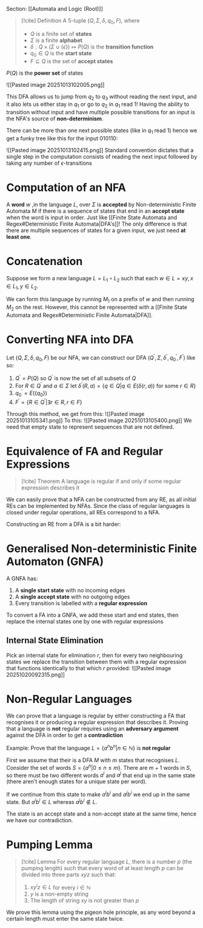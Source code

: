 Section: [[Automata and Logic (Root)]]

>[!cite] Definition
>A 5-tuple ($Q,\Sigma,\delta,q_0,F$), where
>- $Q$ is a finite set of **states**
>- $\Sigma$ is a finite **alphabet**
>- $\delta:Q\times(\Sigma\cup\{\epsilon\})\mapsto P(Q)$ is the **transition function**
>- $q_0\in Q$ is the **start state**
>- $F\subseteq Q$ is the set of **accept states**

$P(Q)$ is the **power set** of states

![[Pasted image 20251013102005.png]]

This DFA allows us to jump from $q_2$ to $q_3$ without reading the next input, and it also lets us either stay in $q_1$ or go to $q_2$ in $q_1$ read 1! Having the ability to transition without input and have multiple possible transitions for an input is the NFA's source of **non-determinism**.

There can be more than one next possible states (like in $q_1$ read 1) hence we get a funky tree like this for the input $010110$:

![[Pasted image 20251013102415.png]]
Standard convention dictates that a single step in the computation consists of reading the next input followed by taking any number of $\epsilon$-transitions
# Computation of an NFA

A **word** $w$ ,in the language $L$, over $\Sigma$ is **accepted** by Non-deterministic Finite Automata $M$ if there is a sequence of states that end in an **accept state** when the word is input in order. Just like [[Finite State Automata and Regex#Deterministic Finite Automata|DFA's]]! The only difference is that there are multiple sequences of states for a given input, we just need **at least one**.
# Concatenation

Suppose we form a new language $L=L_1\circ L_2$ such that each $w\in L =xy,x\in L_1,y\in L_2$.

We can form this language by running $M_1$ on a prefix of $w$ and then running $M_2$ on the rest. However, this cannot be represented with a [[Finite State Automata and Regex#Deterministic Finite Automata|DFA]].
# Converting NFA into DFA

Let ($Q,\Sigma,\delta,q_0,F$) be our NFA, we can construct our DFA ($Q^\prime,\Sigma,\delta^\prime,q_0^\prime,F^\prime$) like so:

1. $Q^\prime = P(Q)$ so $Q^\prime$ is now the set of all subsets of $Q$
2. For $R\in Q^\prime$ and $a\in\Sigma$ let $\delta^\prime(R,a)=\{q\in Q|q\in E(\delta(r,a))\text{ for some }r\in R\}$
3. $q_0^\prime=E(\{q_0\})$
4. $F^\prime=\{R\in Q^\prime|\exists r\in R,r\in F\}$

Through this method, we get from this:
![[Pasted image 20251013105341.png]]
To this:
![[Pasted image 20251013105400.png]]
We need that empty state to represent sequences that are not defined.
# Equivalence of FA and Regular Expressions

>[!cite] Theorem
>A language is regular if and only if some regular expression describes it

We can easily prove that a NFA can be constructed from any RE, as all initial REs can be implemented by NFAs. Since the class of regular languages is closed under regular operations, all REs correspond to a NFA.

Constructing an RE from a DFA is a bit harder:
# Generalised Non-deterministic Finite Automaton (GNFA)

A GNFA has:

1. A **single start state** with no incoming edges
2. A **single accept state** with no outgoing edges
3. Every transition is labelled with a **regular expression**

To convert a FA into a GNFA, we add these start and end states, then replace the internal states one by one with regular expressions
## Internal State Elimination

Pick an internal state for elimination $r$, then for every two neighbouring states we replace the transition between them with a regular expression that functions identically to that which $r$ provided:
![[Pasted image 20251020092315.png]]
# Non-Regular Languages

We can prove that a language is regular by either constructing a FA that recognises it or producing a regular expression that describes it. Proving that a language is **not** regular requires using an **adversary argument** against the DFA in order to get a **contradiction**

Example: Prove that the language $L=\{a^nb^n|n\in\mathbb{N}\}$ is **not regular**

First we assume that their is a DFA $M$ with $m$ states that recognises $L$. Consider the set of words $S=\{a^n|0\leq n\leq m\}$. There are $m+1$ words in $S$, so there must be two different words $a^i$ and $a^j$ that end up in the same state (there aren't enough states for a unique state per word).

If we continue from this state to make $a^ib^i$ and $a^jb^i$ we end up in the same state. But $a^ib^i\in L$ whereas $a^jb^i\notin L$.

The state is an accept state and a non-accept state at the same time, hence we have our contradiction.
# Pumping Lemma

>[!cite] Lemma
>For every regular language $L$, there is a number $p$ (the pumping length) such that every word of at least length $p$ can be divided into three parts $xyz$ such that:
>1. $xy^iz\in L$ for every $i\in\mathbb{N}$
>2. $y$ is a non-empty string
>3. The length of string $xy$ is not greater than $p$

We prove this lemma using the pigeon hole principle, as any word beyond a certain length must enter the same state twice.